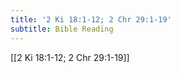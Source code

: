 ```yaml
---
title: '2 Ki 18:1-12; 2 Chr 29:1-19'
subtitle: Bible Reading
---
```


[[2 Ki 18:1-12; 2 Chr 29:1-19]]
